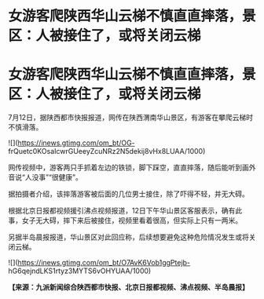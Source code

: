 # 女游客爬陕西华山云梯不慎直直摔落，景区：人被接住了，或将关闭云梯

# 女游客爬陕西华山云梯不慎直直摔落，景区：人被接住了，或将关闭云梯

7月12日，据陕西都市快报报道，网传在陕西渭南华山景区，有游客在攀爬云梯时不慎滑落。

![](https://inews.gtimg.com/om_bt/OG-
frQuetc0KOsaIcwrGUeeyZcuNRz2N5dekij8vHx8LUAA/1000)

网传视频中，游客两只手抓着左边的铁锁，脚下踩空，直直摔落，随后能听到画外音说“人没事”“很健康”。

据拍摄者介绍，该摔落游客被后面的几位男士接住，除了吓得不轻，并无大碍。

根据北京日报都视频援引沸点视频报道，12日下午华山景区客服表示，确有此事，女子无大碍，摔下来后被接住，视频里看着很高，但实际上只有一两米。

另据半岛晨报报道，华山景区对此回应称，后续想要避免这种危险情况发生或将关闭云梯。

![](https://inews.gtimg.com/om_bt/O7AvK6Vob1ggPtejb-
hG6qejndLKS1rtyz3MYTS6vOHYUAA/1000)

**【来源：九派新闻综合陕西都市快报、北京日报都视频、沸点视频、半岛晨报】**

